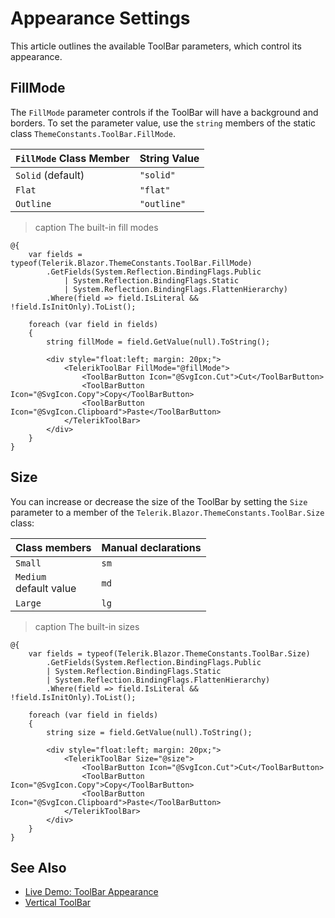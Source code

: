 
# Appearance Settings

This article outlines the available ToolBar parameters, which control its appearance.

## FillMode

The `FillMode` parameter controls if the ToolBar will have a background and borders. To set the parameter value, use the `string` members of the static class `ThemeConstants.ToolBar.FillMode`.

| `FillMode` Class Member | String Value |
| --- | --- |
| `Solid` (default) | `"solid"` |
| `Flat` | `"flat"` |
| `Outline` | `"outline"` |

>caption The built-in fill modes

````RAZOR
@{
    var fields = typeof(Telerik.Blazor.ThemeConstants.ToolBar.FillMode)
        .GetFields(System.Reflection.BindingFlags.Public
            | System.Reflection.BindingFlags.Static
            | System.Reflection.BindingFlags.FlattenHierarchy)
        .Where(field => field.IsLiteral && !field.IsInitOnly).ToList();

    foreach (var field in fields)
    {
        string fillMode = field.GetValue(null).ToString();

        <div style="float:left; margin: 20px;">
            <TelerikToolBar FillMode="@fillMode">
                <ToolBarButton Icon="@SvgIcon.Cut">Cut</ToolBarButton>
                <ToolBarButton Icon="@SvgIcon.Copy">Copy</ToolBarButton>
                <ToolBarButton Icon="@SvgIcon.Clipboard">Paste</ToolBarButton>
            </TelerikToolBar>
        </div>
    }
}
````

## Size

You can increase or decrease the size of the ToolBar by setting the `Size` parameter to a member of the `Telerik.Blazor.ThemeConstants.ToolBar.Size` class:

| Class members | Manual declarations |
|---------------|--------|
| `Small` |`sm`|
| `Medium`<br /> default value |`md`|
| `Large` |`lg`|

>caption The built-in sizes

````RAZOR
@{
    var fields = typeof(Telerik.Blazor.ThemeConstants.ToolBar.Size)
        .GetFields(System.Reflection.BindingFlags.Public 
        | System.Reflection.BindingFlags.Static
        | System.Reflection.BindingFlags.FlattenHierarchy)
        .Where(field => field.IsLiteral && !field.IsInitOnly).ToList();

    foreach (var field in fields)
    {
        string size = field.GetValue(null).ToString();

        <div style="float:left; margin: 20px;">
            <TelerikToolBar Size="@size">
                <ToolBarButton Icon="@SvgIcon.Cut">Cut</ToolBarButton>
                <ToolBarButton Icon="@SvgIcon.Copy">Copy</ToolBarButton>
                <ToolBarButton Icon="@SvgIcon.Clipboard">Paste</ToolBarButton>
            </TelerikToolBar>
        </div>
    }
}
````

## See Also

* [Live Demo: ToolBar Appearance](https://demos.telerik.com/blazor-ui/toolbar/appearance)
* [Vertical ToolBar](slug:toolbar-kb-vertical-orientation-display)
